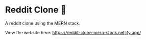 # Reddit Clone 🤡



A reddit clone using the MERN stack.

View the website here:
https://reddit-clone-mern-stack.netlify.app/
